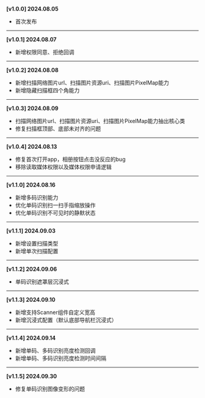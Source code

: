 **[v1.0.0] 2024.08.05**<br>
- 首次发布

***

**[v1.0.1] 2024.08.07**<br>
- 新增权限同意、拒绝回调


***

**[v1.0.2] 2024.08.08**<br>
- 新增扫描网络图片url、扫描图片资源uri、扫描图片PixelMap能力
- 新增隐藏扫描框四个角能力

***

**[v1.0.3] 2024.08.09**<br>
- 扫描网络图片url、扫描图片资源uri、扫描图片PixelMap能力抽出核心类
- 修复扫描框顶部、底部未对齐的问题

***

**[v1.0.4] 2024.08.13**<br>
- 修复首次打开app，相册按钮点击没反应的bug
- 移除读取媒体权限以及媒体权限申请逻辑


***

**[v1.1.0] 2024.08.16**<br>
- 新增多码识别能力
- 优化单码识别扫一扫手指缩放操作
- 优化单码识别不可见时的静默状态


***

**[v1.1.1] 2024.09.03**<br>
- 新增设置扫描类型
- 新增单次扫描配置

***

**[v1.1.2] 2024.09.06**<br>
- 单码识别遮罩层沉浸式

***

**[v1.1.3] 2024.09.10**<br>
- 新增支持Scanner组件自定义宽高
- 新增沉浸式配置（默认底部导航栏沉浸式）

***

**[v1.1.4] 2024.09.14**<br>
- 新增单码、多码识别亮度检测回调
- 新增单码、多码识别亮度检测时间间隔

***

**[v1.1.5] 2024.09.30**<br>
- 修复单码识别图像变形的问题